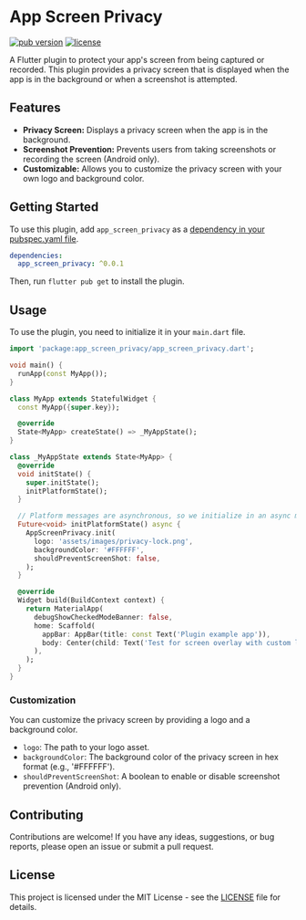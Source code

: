 # App Screen Privacy

[![pub version](https://img.shields.io/pub/v/app_screen_privacy.svg)](https://pub.dev/packages/app_screen_privacy)
[![license](https://img.shields.io/badge/license-MIT-blue.svg)](https://opensource.org/licenses/MIT)

A Flutter plugin to protect your app's screen from being captured or recorded. This plugin provides a privacy screen that is displayed when the app is in the background or when a screenshot is attempted.

## Features

- **Privacy Screen:** Displays a privacy screen when the app is in the background.
- **Screenshot Prevention:** Prevents users from taking screenshots or recording the screen (Android only).
- **Customizable:** Allows you to customize the privacy screen with your own logo and background color.

## Getting Started

To use this plugin, add `app_screen_privacy` as a [dependency in your pubspec.yaml file](https://flutter.dev/docs/development/packages-and-plugins/using-packages).

```yaml
dependencies:
  app_screen_privacy: ^0.0.1
```

Then, run `flutter pub get` to install the plugin.

## Usage

To use the plugin, you need to initialize it in your `main.dart` file.

```dart
import 'package:app_screen_privacy/app_screen_privacy.dart';

void main() {
  runApp(const MyApp());
}

class MyApp extends StatefulWidget {
  const MyApp({super.key});

  @override
  State<MyApp> createState() => _MyAppState();
}

class _MyAppState extends State<MyApp> {
  @override
  void initState() {
    super.initState();
    initPlatformState();
  }

  // Platform messages are asynchronous, so we initialize in an async method.
  Future<void> initPlatformState() async {
    AppScreenPrivacy.init(
      logo: 'assets/images/privacy-lock.png',
      backgroundColor: '#FFFFFF',
      shouldPreventScreenShot: false,
    );
  }

  @override
  Widget build(BuildContext context) {
    return MaterialApp(
      debugShowCheckedModeBanner: false,
      home: Scaffold(
        appBar: AppBar(title: const Text('Plugin example app')),
        body: Center(child: Text('Test for screen overlay with custom logo\n')),
      ),
    );
  }
}
```

### Customization

You can customize the privacy screen by providing a logo and a background color.

- `logo`: The path to your logo asset.
- `backgroundColor`: The background color of the privacy screen in hex format (e.g., '#FFFFFF').
- `shouldPreventScreenShot`: A boolean to enable or disable screenshot prevention (Android only).

## Contributing

Contributions are welcome! If you have any ideas, suggestions, or bug reports, please open an issue or submit a pull request.

## License

This project is licensed under the MIT License - see the [LICENSE](LICENSE) file for details.
